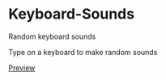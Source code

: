 # Keyboard-Sounds
Random keyboard sounds

Type on a keyboard to make random sounds

[Preview](https://engga86.github.io/Keyboard-Sounds/Soundkit/index.html)
